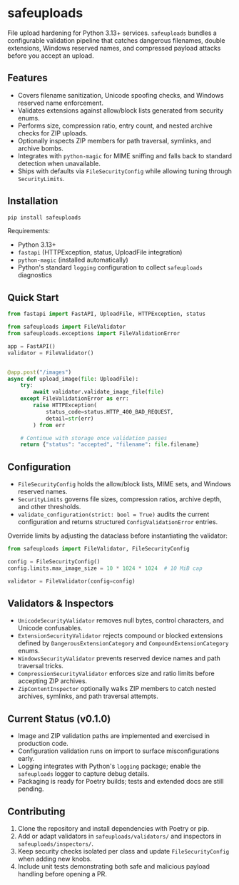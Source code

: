 # safeuploads

File upload hardening for Python 3.13+ services. `safeuploads` bundles a configurable validation pipeline that catches dangerous filenames, double extensions, Windows reserved names, and compressed payload attacks before you accept an upload.

## Features
- Covers filename sanitization, Unicode spoofing checks, and Windows reserved name enforcement.
- Validates extensions against allow/block lists generated from security enums.
- Performs size, compression ratio, entry count, and nested archive checks for ZIP uploads.
- Optionally inspects ZIP members for path traversal, symlinks, and archive bombs.
- Integrates with `python-magic` for MIME sniffing and falls back to standard detection when unavailable.
- Ships with defaults via `FileSecurityConfig` while allowing tuning through `SecurityLimits`.

## Installation

```bash
pip install safeuploads
```

Requirements:
- Python 3.13+
- `fastapi` (HTTPException, status, UploadFile integration)
- `python-magic` (installed automatically)
- Python's standard `logging` configuration to collect `safeuploads` diagnostics

## Quick Start

```python
from fastapi import FastAPI, UploadFile, HTTPException, status

from safeuploads import FileValidator
from safeuploads.exceptions import FileValidationError

app = FastAPI()
validator = FileValidator()


@app.post("/images")
async def upload_image(file: UploadFile):
	try:
		await validator.validate_image_file(file)
	except FileValidationError as err:
		raise HTTPException(
			status_code=status.HTTP_400_BAD_REQUEST,
			detail=str(err)
		) from err

	# Continue with storage once validation passes
	return {"status": "accepted", "filename": file.filename}
```

## Configuration

- `FileSecurityConfig` holds the allow/block lists, MIME sets, and Windows reserved names.
- `SecurityLimits` governs file sizes, compression ratios, archive depth, and other thresholds.
- `validate_configuration(strict: bool = True)` audits the current configuration and returns structured `ConfigValidationError` entries.

Override limits by adjusting the dataclass before instantiating the validator:

```python
from safeuploads import FileValidator, FileSecurityConfig

config = FileSecurityConfig()
config.limits.max_image_size = 10 * 1024 * 1024  # 10 MiB cap

validator = FileValidator(config=config)
```

## Validators & Inspectors

- `UnicodeSecurityValidator` removes null bytes, control characters, and Unicode confusables.
- `ExtensionSecurityValidator` rejects compound or blocked extensions defined by `DangerousExtensionCategory` and `CompoundExtensionCategory` enums.
- `WindowsSecurityValidator` prevents reserved device names and path traversal tricks.
- `CompressionSecurityValidator` enforces size and ratio limits before accepting ZIP archives.
- `ZipContentInspector` optionally walks ZIP members to catch nested archives, symlinks, and path traversal attempts.

## Current Status (v0.1.0)

- Image and ZIP validation paths are implemented and exercised in production code.
- Configuration validation runs on import to surface misconfigurations early.
- Logging integrates with Python's `logging` package; enable the `safeuploads` logger to capture debug details.
- Packaging is ready for Poetry builds; tests and extended docs are still pending.

## Contributing

1. Clone the repository and install dependencies with Poetry or pip.
2. Add or adapt validators in `safeuploads/validators/` and inspectors in `safeuploads/inspectors/`.
3. Keep security checks isolated per class and update `FileSecurityConfig` when adding new knobs.
4. Include unit tests demonstrating both safe and malicious payload handling before opening a PR.


